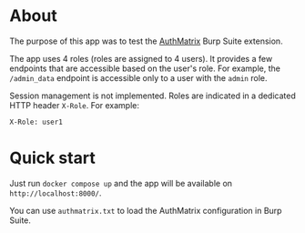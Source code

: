 # About

The purpose of this app was to test the [AuthMatrix](https://portswigger.net/bappstore/30d8ee9f40c041b0bfec67441aad158e) Burp Suite extension.

The app uses 4 roles (roles are assigned to 4 users). It provides a few endpoints that are accessible based on the user's role. For example, the `/admin_data` endpoint is accessible only to a user with the `admin` role.

Session management is not implemented. Roles are indicated in a dedicated HTTP header `X-Role`. For example:

`X-Role: user1`

# Quick start

Just run `docker compose up` and the app will be available on `http://localhost:8000/`.

You can use `authmatrix.txt` to load the AuthMatrix configuration in Burp Suite.